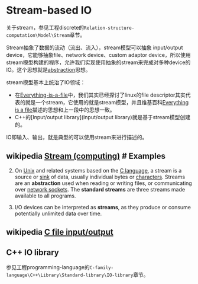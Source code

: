 # Stream-based IO

关于stream，参见工程discrete的`Relation-structure-computation\Model\Stream`章节。

Stream抽象了数据的流动（流出、流入），stream模型可以抽象 input/output device，它能够抽象file、network device、custom adaptor device，所以使用stream模型构建的程序，允许我们实现使用抽象的stream来完成对多种device的IO。这个思想就是[abstraction](https://dengking.github.io/Post/Abstraction/Abstraction/)思想。

stream模型基本上统治了IO领域：

- 在[Everything-is-a-file](../../../Philosophy/Everything-is-a-file/Everything-is-a-file.md)中，我们其实已经探讨了linux的file descriptor其实代表的就是一个stream，它使用的就是stream模型，并且维基百科[Everything is a file](https://en.wikipedia.org/wiki/Everything_is_a_file)描述的思想和上一段中的思想一致。
- C++的[Input/output library](Input/output library)就是基于stream模型创建的。

IO即输入、输出，就是典型的可以使用stream来进行描述的。

## wikipedia [Stream (computing)](https://en.wikipedia.org/wiki/Stream_(computing)) # Examples

2) On [Unix](https://en.wikipedia.org/wiki/Unix) and related systems based on the [C language](https://en.wikipedia.org/wiki/C_(programming_language)), a stream is a source or [sink](https://en.wikipedia.org/wiki/Sink_(computing)) of data, usually individual bytes or [characters](https://en.wikipedia.org/wiki/Character_(computing)). Streams are an **abstraction** used when reading or writing files, or communicating over [network sockets](https://en.wikipedia.org/wiki/Network_socket). The **standard streams** are three streams made available to all programs.

3) I/O devices can be interpreted as **streams**, as they produce or consume potentially unlimited data over time.

## wikipedia [C file input/output](https://en.wikipedia.org/wiki/C_file_input/output)



## C++ IO library

参见工程programming-language的`C-family-language\C++\Library\Standard-library\IO-library`章节。



